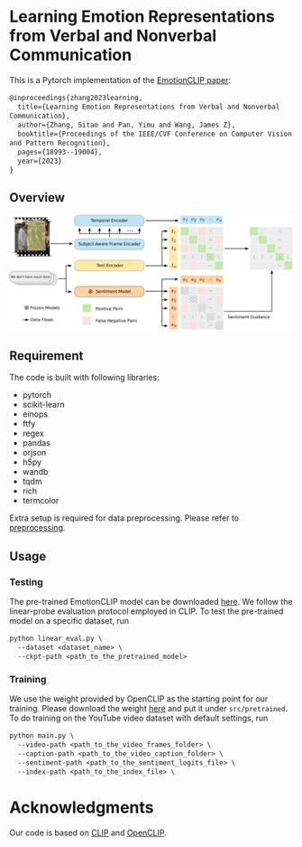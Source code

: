 # Learning Emotion Representations from Verbal and Nonverbal Communication

This is a Pytorch implementation of the [EmotionCLIP paper](https://openaccess.thecvf.com/content/CVPR2023/papers/Zhang_Learning_Emotion_Representations_From_Verbal_and_Nonverbal_Communication_CVPR_2023_paper.pdf):
```
@inproceedings{zhang2023learning,
  title={Learning Emotion Representations from Verbal and Nonverbal Communication},
  author={Zhang, Sitao and Pan, Yimu and Wang, James Z},
  booktitle={Proceedings of the IEEE/CVF Conference on Computer Vision and Pattern Recognition},
  pages={18993--19004},
  year={2023}
}
```

## Overview

![EmotionCLIP](.github/EmotionCLIP.png)


## Requirement
The code is built with following libraries:
- pytorch
- scikit-learn
- einops
- ftfy
- regex
- pandas
- orjson
- h5py
- wandb
- tqdm
- rich
- termcolor

Extra setup is required for data preprocessing. Please refer to [preprocessing](preprocessing/).

## Usage
### Testing

The pre-trained EmotionCLIP model can be downloaded [here](). 
We follow the linear-probe evaluation protocol employed in CLIP.
To test the pre-trained model on a specific dataset, run
```
python linear_eval.py \
  --dataset <dataset_name> \
  --ckpt-path <path_to_the_pretrained_model>
```

### Training
We use the weight provided by OpenCLIP as the starting point for our training. Please download the weight [here](https://github.com/mlfoundations/open_clip/releases/download/v0.2-weights/vit_b_32-laion2b_e16-af8dbd0c.pth) and put it under `src/pretrained`.
To do training on the YouTube video dataset with default settings, run
```
python main.py \
  --video-path <path_to_the_video_frames_folder> \
  --caption-path <path_to_the_video_caption_folder> \
  --sentiment-path <path_to_the_sentiment_logits_file> \
  --index-path <path_to_the_index_file> \
```

# Acknowledgments
Our code is based on [CLIP](https://github.com/openai/CLIP) and [OpenCLIP](https://github.com/mlfoundations/open_clip).